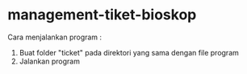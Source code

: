 # management-tiket-bioskop
Cara menjalankan program :
 1. Buat folder "ticket" pada direktori yang sama dengan file program
 2. Jalankan program
